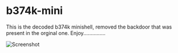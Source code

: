 # b374k-mini

This is the decoded b374k minishell, removed the backdoor that was present in the orginal one. Enjoy...............

![Screenshot](Screenshot.png?raw=ture "Screenshot")


